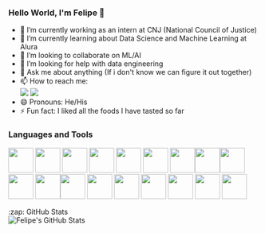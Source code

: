 ### Hello World, I'm Felipe 👋

- 🔭 I’m currently working as an intern at CNJ (National Council of Justice)
- 🌱 I’m currently learning about Data Science and Machine Learning at Alura
- 👯 I’m looking to collaborate on ML/AI
- 🤔 I’m looking for help with data engineering
- 💬 Ask me about anything (If i don't know we can figure it out together)
- 📫 How to reach me: 
<br /> [<img src="https://img.shields.io/badge/Twitter-1DA1F2?style=for-the-badge&logo=twitter&logoColor=white" />](https://twitter.com/chernox27) [<img src="https://img.shields.io/badge/LinkedIn-0077B5?style=for-the-badge&logo=linkedin&logoColor=white" />](https://www.linkedin.com/in/felipe-cpereira/)
- 😄 Pronouns: He/His
- ⚡ Fun fact: I liked all the foods I have tasted so far

### Languages and Tools
<img height="50" width="50" src="https://img.icons8.com/color/48/000000/python.png" /> <img height="50" width="50" src="https://img.icons8.com/color/48/000000/c-programming.png" /> <img height="50" width="50" src="https://img.icons8.com/color/48/000000/c-plus-plus-logo.png" /> <img height="50" width="50" src="https://img.icons8.com/color/48/000000/html-5.png" /> <img height="50" width="50" src="https://img.icons8.com/color/48/000000/css3.png" /> <img height="50" width="50" src="https://img.icons8.com/color/48/000000/bootstrap.png" />
<img height="50" width="50" src="https://img.icons8.com/color/48/000000/javascript.png"/><img height="50" width="50" src="https://img.icons8.com/color/48/000000/typescript.png"/><img height="50" width="50" src="https://img.icons8.com/color/48/000000/tensorflow.png"/><img height="50" width="50" src="https://img.icons8.com/fluent/48/000000/arduino.png"/> <img height="50" width="50" src="https://img.icons8.com/color/48/000000/raspberry-pi.png"/><img height="50" width="50" src="https://img.icons8.com/color/48/000000/linux.png"/> <img height="50" width="50" src="https://img.icons8.com/color/48/000000/git.png"/> <img height="50" width="50" src="https://img.icons8.com/color/48/000000/postgresql.png"/> <img height="50" width="50" src="https://img.icons8.com/color/48/000000/django.png"/> 
<img height="50" width="50" src="https://img.icons8.com/color/48/000000/visual-studio-code-2019.png"/> <img height="50" width="50" src="https://img.icons8.com/color/48/000000/pycharm.png"/> <img height="50" width="50" src="https://img.icons8.com/dusk/64/000000/anaconda.png"/> 


<summary>:zap: GitHub Stats</summary>

  <img align="left" alt="Felipe's GitHub Stats" src="https://github-readme-stats.vercel.app/api?username=chermont04&show_icons=true&hide_border=true" />
